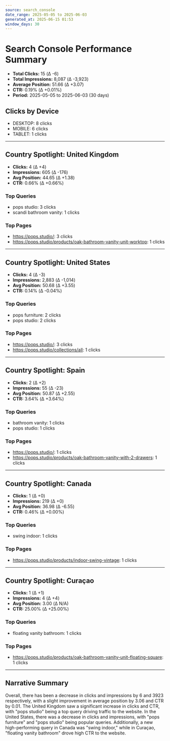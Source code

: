 ```yaml
---
source: search_console
date_range: 2025-05-05 to 2025-06-03
generated_at: 2025-06-15 01:53
window_days: 30
---
```


# Search Console Performance Summary

- **Total Clicks:** 15 (Δ -6)
- **Total Impressions:** 8,087 (Δ -3,923)
- **Average Position:** 51.66 (Δ +3.07)
- **CTR:** 0.19% (Δ +0.01%)
- **Period:** 2025-05-05 to 2025-06-03 (30 days)

## Clicks by Device
- DESKTOP: 8 clicks
- MOBILE: 6 clicks
- TABLET: 1 clicks

---

## Country Spotlight: United Kingdom
- **Clicks:** 4 (Δ +4)
- **Impressions:** 605 (Δ -176)
- **Avg Position:** 44.65 (Δ +1.38)
- **CTR:** 0.66% (Δ +0.66%)

### Top Queries
- pops studio: 3 clicks
- scandi bathroom vanity: 1 clicks

### Top Pages
- https://pops.studio/: 3 clicks
- https://pops.studio/products/oak-bathroom-vanity-unit-worktop: 1 clicks

---

## Country Spotlight: United States
- **Clicks:** 4 (Δ -3)
- **Impressions:** 2,883 (Δ -1,014)
- **Avg Position:** 50.68 (Δ +3.55)
- **CTR:** 0.14% (Δ -0.04%)

### Top Queries
- pops furniture: 2 clicks
- pops studio: 2 clicks

### Top Pages
- https://pops.studio/: 3 clicks
- https://pops.studio/collections/all: 1 clicks

---

## Country Spotlight: Spain
- **Clicks:** 2 (Δ +2)
- **Impressions:** 55 (Δ -23)
- **Avg Position:** 50.87 (Δ +2.55)
- **CTR:** 3.64% (Δ +3.64%)

### Top Queries
- bathroom vanity: 1 clicks
- pops studio: 1 clicks

### Top Pages
- https://pops.studio/: 1 clicks
- https://pops.studio/products/oak-bathroom-vanity-with-2-drawers: 1 clicks

---

## Country Spotlight: Canada
- **Clicks:** 1 (Δ +0)
- **Impressions:** 219 (Δ +0)
- **Avg Position:** 36.98 (Δ -6.55)
- **CTR:** 0.46% (Δ +0.00%)

### Top Queries
- swing indoor: 1 clicks

### Top Pages
- https://pops.studio/products/indoor-swing-vintage: 1 clicks

---

## Country Spotlight: Curaçao
- **Clicks:** 1 (Δ +1)
- **Impressions:** 4 (Δ +4)
- **Avg Position:** 3.00 (Δ N/A)
- **CTR:** 25.00% (Δ +25.00%)

### Top Queries
- floating vanity bathroom: 1 clicks

### Top Pages
- https://pops.studio/products/oak-bathroom-vanity-unit-floating-square: 1 clicks

---

## Narrative Summary

Overall, there has been a decrease in clicks and impressions by 6 and 3923 respectively, with a slight improvement in average position by 3.06 and CTR by 0.01. The United Kingdom saw a significant increase in clicks and CTR, with "pops studio" being a top query driving traffic to the website. In the United States, there was a decrease in clicks and impressions, with "pops furniture" and "pops studio" being popular queries. Additionally, a new high-performing query in Canada was "swing indoor," while in Curaçao, "floating vanity bathroom" drove high CTR to the website.

